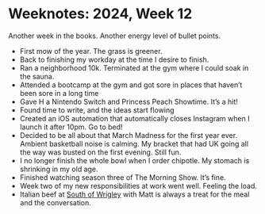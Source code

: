 <template data-parse>2024-03-25 #weeknotes</template>

# Weeknotes: 2024, Week 12

Another week in the books. Another energy level of bullet points.

- First mow of the year. The grass is greener.
- Back to finishing my workday at the time I desire to finish.
- Ran a neighborhood 10k. Terminated at the gym where I could soak in the sauna.
- Attended a bootcamp at the gym and got sore in places that haven’t been sore in a long time
- Gave H a Nintendo Switch and Princess Peach Showtime. It’s a hit!
- Found time to write, and the ideas start flowing
- Created an iOS automation that automatically closes Instagram when I launch it after 10pm. Go to bed!
- Decided to be all about that March Madness for the first year ever. Ambient basketball noise is calming. My bracket that had UK going all the way was busted on the first evening. Still fun.
- I no longer finish the whole bowl when I order chipotle. My stomach is shrinking in my old age.
- Finished watching season three of The Morning Show. It’s fine.
- Week two of my new responsibilities at work went well. Feeling the load.
- Italian beef at [South of Wrigley](https://www.southofwrigley.com/) with Matt is always a treat for the meal and the conversation. 
